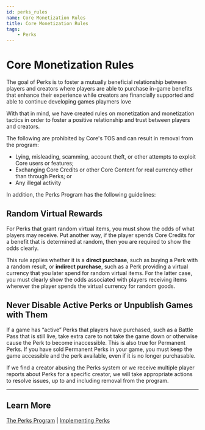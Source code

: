 ```yaml
---
id: perks_rules
name: Core Monetization Rules
title: Core Monetization Rules
tags:
    - Perks
---
```


# Core Monetization Rules

The goal of Perks is to foster a mutually beneficial relationship between players and creators where players are able to purchase in-game benefits that enhance their experience while creators are financially supported and able to continue developing games playmers love

With that in mind, we have created rules on monetization and monetization tactics in order to foster a positive relationship and trust between players and creators.

The following are prohibited by Core's TOS and can result in removal from the program:

- Lying, misleading, scamming, account theft, or other attempts to exploit Core users or features;
- Exchanging Core Credits or other Core Content for real currency other than through Perks; or
- Any illegal activity

In addition, the Perks Program has the following guidelines:

## Random Virtual Rewards

For Perks that grant random virtual items, you must show the odds of what players may receive. Put another way, if the player spends Core Credits for a benefit that is determined at random, then you are required to show the odds clearly.

This rule applies whether it is a **direct purchase**, such as buying a Perk with a random result, or **indirect purchase**, such as a Perk providing a virtual currency that you later spend for random virtual items. For the latter case, you must clearly show the odds associated with players receiving items wherever the player spends the virtual currency for random goods.

## Never Disable Active Perks or Unpublish Games with Them

If a game has “active” Perks that players have purchased, such as a Battle Pass that is still live, take extra care to not take the game down or otherwise cause the Perk to become inaccessible. This is also true for Permanent Perks. If you have sold Permanent Perks in your game, you must keep the game accessible and the perk available, even if it is no longer purchasable.

If we find a creator abusing the Perks system or we receive multiple player reports about Perks for a specific creator, we will take appropriate actions to resolve issues, up to and including removal from the program.

---

## Learn More

[The Perks Program](../perks/program.md) | [Implementing Perks](../perks/implementing.md)
